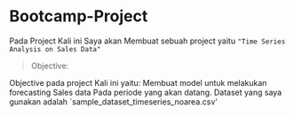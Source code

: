 # Bootcamp-Project

Pada Project Kali ini Saya akan Membuat sebuah project yaitu `"Time Series Analysis on Sales Data"`

> Objective: 

Objective pada project Kali ini yaitu: Membuat model untuk melakukan forecasting Sales data Pada periode yang akan datang.
Dataset yang saya gunakan adalah `sample_dataset_timeseries_noarea.csv'
